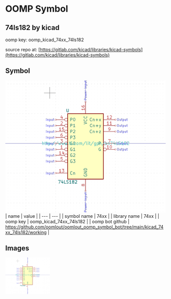 # OOMP Symbol  
## 74ls182  by kicad  
  
oomp key: oomp_kicad_74xx_74ls182  
  
source repo at: [https://gitlab.com/kicad/libraries/kicad-symbols](https://gitlab.com/kicad/libraries/kicad-symbols)  
## Symbol  
  
[![working.png](working_600.png)](working.png)  
| name | value | 
| --- | --- | 
| symbol name | 74xx | 
| library name | 74xx | 
| oomp key | oomp_kicad_74xx_74ls182 | 
| oomp bot github | https://github.com/oomlout/oomlout_oomp_symbol_bot/tree/main/kicad_74xx_74ls182/working | 
## Images  
  
[![working.png](working_140.png)](working.png)  
